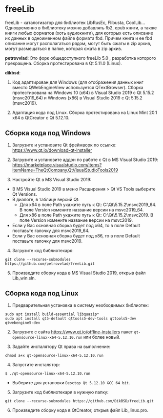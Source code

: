 # freeLib
freeLib - каталогизатор для библиотек LibRusEc, Flibusta, CoolLib...
Одновременно в библиотеку можно добавлять fb2, epub книги, а также книги любых форматов (хоть аудиокниги), для которых есть описание их данных в одноименном файле формата fbd. Причем книга и ее fbd описание могут располагаться рядом, могут быть сжаты в zip архив, могут размещаться в папке, которая сжата в zip архив.

**petrovvlad**: Это форк общедоступного freeLib 5.0 , разработка которого прекращена. 
Сборка протестирована в Qt 5.11.0 (Linux).

**dikbsd**: 
1. Код адаптирован для Windows (для отображения данных книг вместо QWebEngineView используется QTextBrowser). Сборка протестирована на Windows 10 (x64) в Visual Studio 2019 с Qt 5.15.2 (msvc2019_64) и Windows (x86) в Visual Studio 2019 с Qt 5.15.2 (msvc2019).

2. Адаптация кода под Linux. Сборка протестирована на Linux Mint 20.1 x64 в QtCreator с Qt 5.12.10.

## Сборка кода под Windows
1. Загрузите и установите Qt фреймворк по ссылке: https://www.qt.io/download-qt-installer

2. Загрузите и установите аддон по работе с Qt в MS Visual Studio 2019:
https://marketplace.visualstudio.com/items?itemName=TheQtCompany.QtVisualStudioTools2019

3. Настройте Qt в MS Visual Studio 2019:

* В MS Visual Studio 2019 в меню Расширения > Qt VS Tools выберите Qt Versions.
* В диалоге, в таблице версий Qt:
    * Для x64 в поле Path укажите путь к Qt: C:\Qt\5.15.2\msvc2019_64. В поле Version измените название версии на msvc2019_64.
	* Для x86 в поле Path укажите путь к Qt: C:\Qt\5.15.2\msvc2019. В поле Version измените название версии на msvc2019.
* Если у Вас основная сборка будет под x64, то в поле Default поставьте галочку для msvc2019_64.
* Если у Вас основная сборка будет под x86, то в поле Default поставьте галочку для msvc2019.

4. Загрузите код библиотекаря:
```
git clone --recurse-submodules https://github.com/petrovvlad/freeLib.git
```

5. Произведите сборку кода в MS Visual Studio 2019, открыв файл Lib_win.sln.

## Сборка кода под Linux
1. Предварительная установка в систему необходимых библиотек:

```
sudo apt install build-essential libquazip*
sudo apt install qt5-default qttools5-dev-tools qttools5-dev qtwebengine5-dev
```

2. Загрузите с сайта https://www.qt.io/offline-installers пакет `qt-opensource-linux-x64-5.12.10.run`  или более новый.

3. Задайте инсталятору Qt права на выполнение:
```
chmod a+x qt-opensource-linux-x64-5.12.10.run
```

4. Запустите инсталятор:
```
$ ./qt-opensource-linux-x64-5.12.10.run
```
* Выберите для установки `Desctop Qt 5.12.10 GCC 64 bit`.

5. Загрузите код библиотекаря в нужную папку:
```
git clone --recurse-submodules https://github.com/DikBSD/freeLib.git
```

6. Произведите сборку кода в QtCreator, открыв файл Lib_linux.pro.
